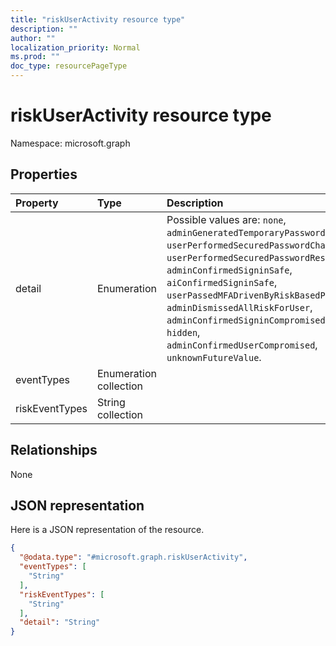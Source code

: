```yaml
---
title: "riskUserActivity resource type"
description: ""
author: ""
localization_priority: Normal
ms.prod: ""
doc_type: resourcePageType
---
```


# riskUserActivity resource type


Namespace: microsoft.graph



## Properties
|Property|Type|Description|
|:---|:---|:---|
|detail|Enumeration| Possible values are: `none`, `adminGeneratedTemporaryPassword`, `userPerformedSecuredPasswordChange`, `userPerformedSecuredPasswordReset`, `adminConfirmedSigninSafe`, `aiConfirmedSigninSafe`, `userPassedMFADrivenByRiskBasedPolicy`, `adminDismissedAllRiskForUser`, `adminConfirmedSigninCompromised`, `hidden`, `adminConfirmedUserCompromised`, `unknownFutureValue`.|
|eventTypes|Enumeration collection||
|riskEventTypes|String collection||

## Relationships
None

## JSON representation
Here is a JSON representation of the resource.
<!-- {
  "blockType": "resource",
  "@odata.type": "microsoft.graph.riskUserActivity"
}
-->
``` json
{
  "@odata.type": "#microsoft.graph.riskUserActivity",
  "eventTypes": [
    "String"
  ],
  "riskEventTypes": [
    "String"
  ],
  "detail": "String"
}
```

